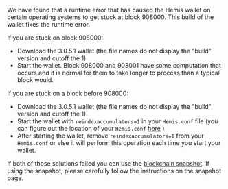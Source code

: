 We have found that a runtime error that has caused the Hemis wallet on certain operating systems to get stuck at block 908000. This build of the wallet fixes the runtime error.

If you are stuck on block 908000:
- Download the 3.0.5.1 wallet (the file names do not display the "build" version and cutoff the 1)
- Start the wallet. Block 908000 and 908001 have some computation that occurs and it is normal for them to take longer to process than a typical block would.

If you are stuck on a block before 908000:
- Download the 3.0.5.1 wallet (the file names do not display the "build" version and cutoff the 1)
- Start the wallet with `reindexaccumulators=1` in your `Hemis.conf` file (you can figure out the location of your `Hemis.conf` [here](https://Hemis.freshdesk.com/support/solutions/articles/30000004664-where-are-my-wallet-dat-blockchain-and-configuration-conf-files-located-) )
- After starting the wallet, remove `reindexaccumulators=1` from your `Hemis.conf` or else it will perform this operation each time you start your wallet.

If both of those solutions failed you can use the [blockchain snapshot](http://178.254.23.111/~pub/Hemis/Daily-Snapshots-Html/Hemis-Daily-Snapshots.html). If using the snapshot, please carefully follow the instructions on the snapshot page.
